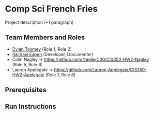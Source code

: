 # Comp Sci French Fries

Project description (~1 paragraph)

## Team Members and Roles

* [Dylan Toomey](https://github.com/DuckySensei/CIS350-HW2-Toomey)  (Role 1, Role 2)
* [Rachael Eapen](https://github.com/Rachaeleapen/CIS350-HW2-Eapen)  (Developer, Documenter) 
* Colin Nagley -> https://github.com/NagleyC30/CIS350-HW2-Nagley (Role 5, Role 6)
* Lauren Applegate -> https://github.com/Lauren-Applegate/CIS350-HW2-Applegate (Role 7, Role 8)

## Prerequisites

## Run Instructions
